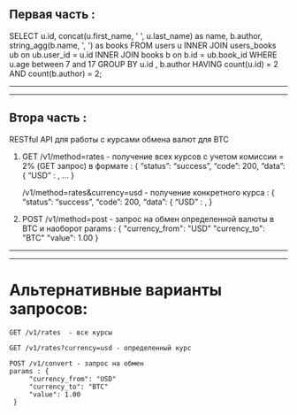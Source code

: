 ## Первая часть :
SELECT u.id, concat(u.first_name, ' ', u.last_name) as name, b.author,
string_agg(b.name, ', ') as books 
FROM users u
INNER JOIN users_books ub on ub.user_id = u.id
INNER JOIN books b on b.id = ub.book_id
WHERE u.age between 7 and 17
GROUP BY u.id , b.author
HAVING count(u.id) = 2 AND count(b.author) = 2;
***
***
## Втора часть :

RESTful API для работы с курсами обмена валют для BTC

1) GET /v1/method=rates - получение всех курсов с учетом комиссии = 2% (GET запрос) в формате :
    {
    	“status”: “success”,
    	“code”: 200,
    	“data”: {
    	“USD” : <rate>,
    	...
    }
    
   /v1/method=rates&currency=usd - получение конкретного курса :
       {
       	“status”: “success”,
       	“code”: 200,
       	“data”: {
       	“USD” : <rate>,
       }
   
2) POST /v1/method=post  - запрос на обмен определенной валюты в BTC и наоборот
    params : {
        "currency_from": "USD"
        "currency_to": "BTC"
        "value": 1.00
    }

***
***
# Альтернативные варианты запросов:
    GET /v1/rates  - все курсы

    GET /v1/rates?currency=usd - определенный курс

    POST /v1/convert - запрос на обмен
    params : {
         "currency_from": "USD"
         "currency_to": "BTC"
         "value": 1.00
     }
    
    
